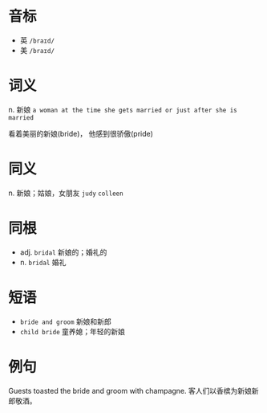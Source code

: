 # 音标

- 英 `/braɪd/`
- 美 `/braɪd/`

# 词义

n. 新娘
`a woman at the time she gets married or just after she is married`



看着美丽的新娘(bride)， 他感到很骄傲(pride)

# 同义

n. 新娘；姑娘，女朋友
`judy` `colleen`

# 同根

- adj. `bridal` 新娘的；婚礼的
- n. `bridal` 婚礼

# 短语

- `bride and groom` 新娘和新郎
- `child bride` 童养媳；年轻的新娘

# 例句

Guests toasted the bride and groom with champagne.
客人们以香槟为新娘新郎敬酒。


